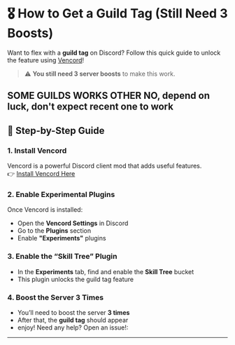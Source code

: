 # 🎖️ How to Get a Guild Tag (Still Need 3 Boosts)

Want to flex with a **guild tag** on Discord? Follow this quick guide to unlock the feature using [Vencord](https://vencord.dev)!

> ⚠️ **You still need 3 server boosts** to make this work.

SOME GUILDS WORKS OTHER NO, depend on luck, don't expect recent one to work
---

## 🚀 Step-by-Step Guide

### 1. Install Vencord
Vencord is a powerful Discord client mod that adds useful features.  
👉 [Install Vencord Here](https://vencord.dev)

### 2. Enable Experimental Plugins
Once Vencord is installed:
- Open the **Vencord Settings** in Discord
- Go to the **Plugins** section
- Enable **"Experiments"** plugins

### 3. Enable the “Skill Tree” Plugin
- In the **Experiments** tab, find and enable the **Skill Tree** bucket
- This plugin unlocks the guild tag feature

### 4. Boost the Server 3 Times
- You’ll need to boost the server **3 times**
- After that, the **guild tag** should appear
- enjoy! Need any help? Open an issue!:
****
